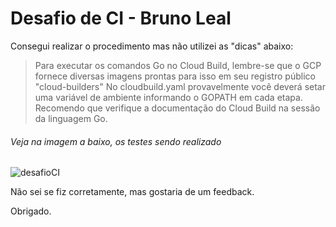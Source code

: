 # Desafio de CI - Bruno Leal

Consegui realizar o procedimento mas não utilizei as "dicas" abaixo:

> Para executar os comandos Go no Cloud Build, lembre-se que o GCP fornece
> diversas imagens prontas para isso em seu registro público "cloud-builders"
> No cloudbuild.yaml provavelmente você deverá setar uma variável de ambiente 
> informando o GOPATH em cada etapa. Recomendo que verifique a documentação do 
> Cloud Build na sessão da linguagem Go.

###### Veja na imagem a baixo, os testes sendo realizado

![desafioCI](https://cutt.ly/4tL3YkX)

Não sei se fiz corretamente, mas gostaria de um feedback.

Obrigado.
